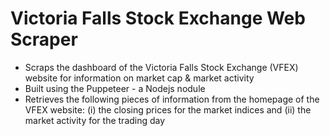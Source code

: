 # Victoria Falls Stock Exchange Web Scraper

- Scraps the dashboard of the Victoria Falls Stock Exchange (VFEX) website for information on market cap & market activity
- Built using the Puppeteer - a Nodejs nodule
- Retrieves the following pieces of information from the homepage of the VFEX website: (i) the closing prices for the market indices and (ii) the market activity for the trading day
